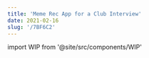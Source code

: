 ```yaml
---
title: 'Meme Rec App for a Club Interview'
date: 2021-02-16
slug: '/7BF6C2'
---
```


import WIP from '@site/src/components/WIP'

<WIP state="translating" />
